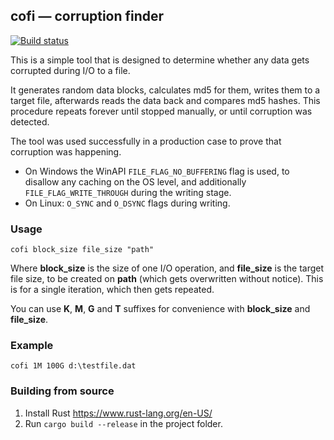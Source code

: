 ## **cofi** — corruption finder

[![Build status](https://ci.appveyor.com/api/projects/status/6778kw234wjcaf9p?svg=true)](https://ci.appveyor.com/project/yandexx/cofi)

This is a simple tool that is designed to determine whether any data gets corrupted during I/O to a file.

It generates random data blocks, calculates md5 for them, writes them to a target file, afterwards reads the data back and compares md5 hashes. This procedure repeats forever until stopped manually, or until corruption was detected.

The tool was used successfully in a production case to prove that corruption was happening.

* On Windows the WinAPI `FILE_FLAG_NO_BUFFERING` flag is used, to disallow any caching on the OS level, and additionally `FILE_FLAG_WRITE_THROUGH` during the writing stage.
* On Linux: `O_SYNC` and `O_DSYNC` flags during writing.

### Usage

`cofi block_size file_size "path"`

Where **block_size** is the size of one I/O operation, and **file_size** is the target file size, to be created on **path** (which gets overwritten without notice). This is for a single iteration, which then gets repeated.

You can use **K**, **M**, **G** and **T** suffixes for convenience with **block_size** and **file_size**.

### Example

`cofi 1M 100G d:\testfile.dat`

### Building from source

1. Install Rust https://www.rust-lang.org/en-US/
2. Run `cargo build --release` in the project folder.
